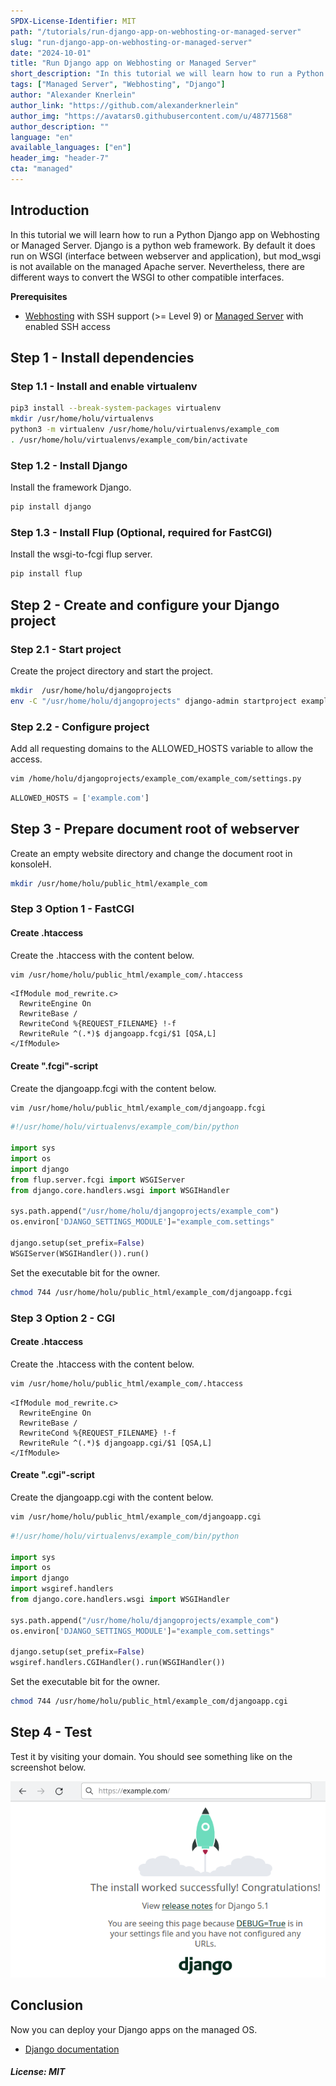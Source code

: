 ```yaml
---
SPDX-License-Identifier: MIT
path: "/tutorials/run-django-app-on-webhosting-or-managed-server"
slug: "run-django-app-on-webhosting-or-managed-server"
date: "2024-10-01"
title: "Run Django app on Webhosting or Managed Server"
short_description: "In this tutorial we will learn how to run a Python Django app on Webhosting or Managed Server"
tags: ["Managed Server", "Webhosting", "Django"]
author: "Alexander Knerlein"
author_link: "https://github.com/alexanderknerlein"
author_img: "https://avatars0.githubusercontent.com/u/48771568"
author_description: ""
language: "en"
available_languages: ["en"]
header_img: "header-7"
cta: "managed"
---
```


## Introduction

In this tutorial we will learn how to run a Python Django app on Webhosting or Managed Server. Django is a python web framework. By default it does run on WSGI (interface between webserver and application), but mod_wsgi is not available on the managed Apache server. Nevertheless, there are different ways to convert the WSGI to other compatible interfaces.
 
**Prerequisites**

- [Webhosting](https://www.hetzner.com/webhosting?country=ot) with SSH support (>= Level 9) or [Managed Server](https://www.hetzner.com/managed-server?country=ot) with enabled SSH access

## Step 1 - Install dependencies

### Step 1.1 - Install and enable virtualenv 

```bash
pip3 install --break-system-packages virtualenv
mkdir /usr/home/holu/virtualenvs
python3 -m virtualenv /usr/home/holu/virtualenvs/example_com
. /usr/home/holu/virtualenvs/example_com/bin/activate
```

### Step 1.2 - Install Django

Install the framework Django.

```bash
pip install django
```

### Step 1.3 - Install Flup (Optional, required for FastCGI)

Install the wsgi-to-fcgi flup server.

```bash
pip install flup
```

## Step 2 - Create and configure your Django project

### Step 2.1 - Start project

Create the project directory and start the project.

```bash
mkdir  /usr/home/holu/djangoprojects
env -C "/usr/home/holu/djangoprojects" django-admin startproject example_com
```

### Step 2.2 - Configure project

Add all requesting domains to the ALLOWED_HOSTS variable to allow the access.

```bash
vim /home/holu/djangoprojects/example_com/example_com/settings.py 
```

```python
ALLOWED_HOSTS = ['example.com']
```

## Step 3 - Prepare document root of webserver

Create an empty website directory and change the document root in konsoleH. 

```bash
mkdir /usr/home/holu/public_html/example_com
```

### Step 3 Option 1 - FastCGI

#### Create .htaccess

Create the .htaccess with the content below.

```bash
vim /usr/home/holu/public_html/example_com/.htaccess
```

```apacheconf
<IfModule mod_rewrite.c>
  RewriteEngine On
  RewriteBase /
  RewriteCond %{REQUEST_FILENAME} !-f
  RewriteRule ^(.*)$ djangoapp.fcgi/$1 [QSA,L]
</IfModule>
```

#### Create ".fcgi"-script

Create the djangoapp.fcgi with the content below.

```bash
vim /usr/home/holu/public_html/example_com/djangoapp.fcgi
```

```python
#!/usr/home/holu/virtualenvs/example_com/bin/python

import sys
import os
import django
from flup.server.fcgi import WSGIServer
from django.core.handlers.wsgi import WSGIHandler

sys.path.append("/usr/home/holu/djangoprojects/example_com")
os.environ['DJANGO_SETTINGS_MODULE']="example_com.settings"

django.setup(set_prefix=False)
WSGIServer(WSGIHandler()).run()
```

Set the executable bit for the owner.

```bash
chmod 744 /usr/home/holu/public_html/example_com/djangoapp.fcgi
```

### Step 3 Option 2 - CGI

#### Create .htaccess

Create the .htaccess with the content below.

```bash
vim /usr/home/holu/public_html/example_com/.htaccess
```

```apacheconf
<IfModule mod_rewrite.c>
  RewriteEngine On
  RewriteBase /
  RewriteCond %{REQUEST_FILENAME} !-f
  RewriteRule ^(.*)$ djangoapp.cgi/$1 [QSA,L]
</IfModule>
```

#### Create ".cgi"-script

Create the djangoapp.cgi with the content below.

```bash
vim /usr/home/holu/public_html/example_com/djangoapp.cgi
```

```python
#!/usr/home/holu/virtualenvs/example_com/bin/python

import sys
import os
import django
import wsgiref.handlers
from django.core.handlers.wsgi import WSGIHandler

sys.path.append("/usr/home/holu/djangoprojects/example_com")
os.environ['DJANGO_SETTINGS_MODULE']="example_com.settings"

django.setup(set_prefix=False)
wsgiref.handlers.CGIHandler().run(WSGIHandler())
```
Set the executable bit for the owner.

```bash
chmod 744 /usr/home/holu/public_html/example_com/djangoapp.cgi
```

## Step 4 - Test

Test it by visiting your domain. You should see something like on the screenshot below.

![Django test](images/djangotest.png)

## Conclusion

Now you can deploy your Django apps on the managed OS.

- [Django documentation](https://docs.djangoproject.com)

##### License: MIT

<!--

Contributor's Certificate of Origin

By making a contribution to this project, I certify that:

(a) The contribution was created in whole or in part by me and I have
    the right to submit it under the license indicated in the file; or

(b) The contribution is based upon previous work that, to the best of my
    knowledge, is covered under an appropriate license and I have the
    right under that license to submit that work with modifications,
    whether created in whole or in part by me, under the same license
    (unless I am permitted to submit under a different license), as
    indicated in the file; or

(c) The contribution was provided directly to me by some other person
    who certified (a), (b) or (c) and I have not modified it.

(d) I understand and agree that this project and the contribution are
    public and that a record of the contribution (including all personal
    information I submit with it, including my sign-off) is maintained
    indefinitely and may be redistributed consistent with this project
    or the license(s) involved.

Signed-off-by: [Alexander Knerlein alexanderknerlein@outlook.de]

-->
